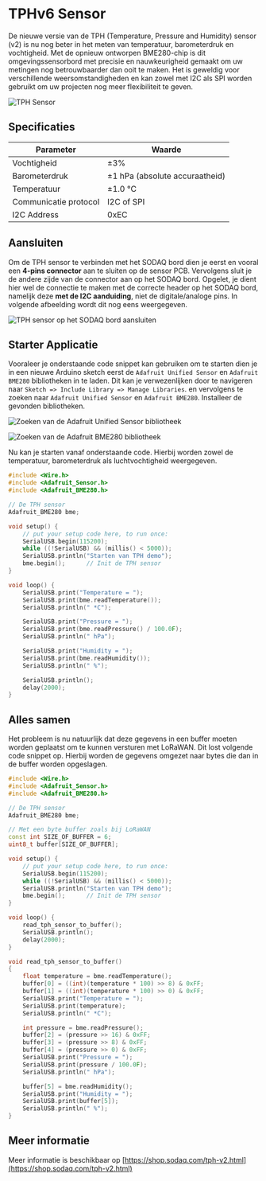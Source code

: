 # TPHv6 Sensor

De nieuwe versie van de TPH (Temperature, Pressure and Humidity) sensor (v2) is nu nog beter in het meten van temperatuur, barometerdruk en vochtigheid. Met de opnieuw ontworpen BME280-chip is dit omgevingssensorbord met precisie en nauwkeurigheid gemaakt om uw metingen nog betrouwbaarder dan ooit te maken. Het is geweldig voor verschillende weersomstandigheden en kan zowel met I2C als SPI worden gebruikt om uw projecten nog meer flexibiliteit te geven.

![TPH Sensor](./img/tph-sensor.jpg)

## Specificaties

| Parameter | Waarde |
| --- | --- |
| Vochtigheid | ±3% |
| Barometerdruk | ±1 hPa (absolute accuraatheid) |
| Temperatuur | ±1.0 °C |
| Communicatie protocol | I2C of SPI |
| I2C Address | 0xEC |

## Aansluiten

Om de TPH sensor te verbinden met het SODAQ bord dien je eerst en vooral een **4-pins connector** aan te sluiten op de sensor PCB. Vervolgens sluit je de andere zijde van de connector aan op het SODAQ bord. Opgelet, je dient hier wel de connectie te maken met de correcte header op het SODAQ bord, namelijk deze **met de I2C aanduiding**, niet de digitale/analoge pins. In volgende afbeelding wordt dit nog eens weergegeven.

![TPH sensor op het SODAQ bord aansluiten](./img/connecting_tph.png)

## Starter Applicatie

Vooraleer je onderstaande code snippet kan gebruiken om te starten dien je in een nieuwe Arduino sketch eerst de `Adafruit Unified Sensor` en `Adafruit BME280` bibliotheken in te laden. Dit kan je verwezenlijken door te navigeren naar `Sketch => Include Library => Manage Libraries`. en vervolgens te zoeken naar `Adafruit Unified Sensor` en `Adafruit BME280`. Installeer de gevonden bibliotheken.

![Zoeken van de Adafruit Unified Sensor bibliotheek](./img/adafruit_unified_sensor.png)

![Zoeken van de Adafruit BME280 bibliotheek](./img/adafruit_bme_280.png)

Nu kan je starten vanaf onderstaande code. Hierbij worden zowel de temperatuur, barometerdruk als luchtvochtigheid weergegeven.

```cpp
#include <Wire.h>
#include <Adafruit_Sensor.h>
#include <Adafruit_BME280.h>

// De TPH sensor
Adafruit_BME280 bme;

void setup() {
    // put your setup code here, to run once:
    SerialUSB.begin(115200);
    while ((!SerialUSB) && (millis() < 5000));
    SerialUSB.println("Starten van TPH demo");
    bme.begin();      // Init de TPH sensor
}

void loop() {
    SerialUSB.print("Temperature = ");
    SerialUSB.print(bme.readTemperature());
    SerialUSB.println(" *C");

    SerialUSB.print("Pressure = ");
    SerialUSB.print(bme.readPressure() / 100.0F);
    SerialUSB.println(" hPa");

    SerialUSB.print("Humidity = ");
    SerialUSB.print(bme.readHumidity());
    SerialUSB.println(" %");

    SerialUSB.println();
    delay(2000);
}
```

## Alles samen

Het probleem is nu natuurlijk dat deze gegevens in een buffer moeten worden geplaatst om te kunnen versturen met LoRaWAN. Dit lost volgende code snippet op. Hierbij worden de gegevens omgezet naar bytes die dan in de buffer worden opgeslagen.

```cpp
#include <Wire.h>
#include <Adafruit_Sensor.h>
#include <Adafruit_BME280.h>

// De TPH sensor
Adafruit_BME280 bme;

// Met een byte buffer zoals bij LoRaWAN
const int SIZE_OF_BUFFER = 6;
uint8_t buffer[SIZE_OF_BUFFER];

void setup() {
    // put your setup code here, to run once:
    SerialUSB.begin(115200);
    while ((!SerialUSB) && (millis() < 5000));
    SerialUSB.println("Starten van TPH demo");
    bme.begin();      // Init de TPH sensor
}

void loop() {
    read_tph_sensor_to_buffer();
    SerialUSB.println();
    delay(2000);
}

void read_tph_sensor_to_buffer()
{
    float temperature = bme.readTemperature();
    buffer[0] = ((int)(temperature * 100) >> 8) & 0xFF;
    buffer[1] = ((int)(temperature * 100) >> 0) & 0xFF;
    SerialUSB.print("Temperature = ");
    SerialUSB.print(temperature);
    SerialUSB.println(" *C");

    int pressure = bme.readPressure();
    buffer[2] = (pressure >> 16) & 0xFF;
    buffer[3] = (pressure >> 8) & 0xFF;
    buffer[4] = (pressure >> 0) & 0xFF;
    SerialUSB.print("Pressure = ");
    SerialUSB.print(pressure / 100.0F);
    SerialUSB.println(" hPa");

    buffer[5] = bme.readHumidity();
    SerialUSB.print("Humidity = ");
    SerialUSB.print(buffer[5]);
    SerialUSB.println(" %");
}
```

## Meer informatie

Meer informatie is beschikbaar op [https://shop.sodaq.com/tph-v2.html](https://shop.sodaq.com/tph-v2.html)